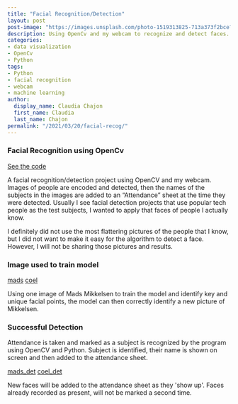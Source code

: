 ```yaml
---
title: "Facial Recognition/Detection"
layout: post
post-image: "https://images.unsplash.com/photo-1519313825-713a373f2bce?ixlib=rb-1.2.1&ixid=MnwxMjA3fDB8MHxwaG90by1wYWdlfHx8fGVufDB8fHx8&auto=format&fit=crop&w=1075&q=80"
description: Using OpenCv and my webcam to recognize and detect faces.
categories: 
- data visualization
- OpenCv
- Python
tags:
- Python
- facial recognition
- webcam
- machine learning
author:
  display_name: Claudia Chajon
  first_name: Claudia
  last_name: Chajon
permalink: "/2021/03/20/facial-recog/"
---
```

<h3>Facial Recognition using OpenCv</h3>

[See the code](https://github.com/claudiasofiaC/Facial_Recognition_Attendance)

A facial recognition/detection project using OpenCV and my webcam. Images of people are encoded and detected, then the names of the subjects in the images are added to an “Attendance” sheet at the time they were detected. Usually I see facial detection projects that use popular tech people as the test subjects, I wanted to apply that faces of people I actually know.

I definitely did not use the most flattering pictures of the people that I know, but I did not want to make it easy for the algorithm to detect a face. However, I will not be sharing those pictures and results.

<h3>Image used to train model</h3>

[mads](/assets/images/blog_post_images/mads.jpg) [coel](/assets/images/blog_post_images/coel.jpg)

Using one image of Mads Mikkelsen to train the model and identify key and unique facial points, the model can then correctly identify a new picture of Mikkelsen.

<h3>Successful Detection</h3>

Attendance is taken and marked as a subject is recognized by the program using OpenCV and Python. Subject is identified, their name is shown on screen and then added to the attendance sheet.

[mads_det](/assets/images/blog_post_images/mads_det.png) [coel_det](/assets/images/blog_post_images/coel_det.png)

New faces will be added to the attendance sheet as they 'show up'. Faces already recorded as present, will not be marked a second time.